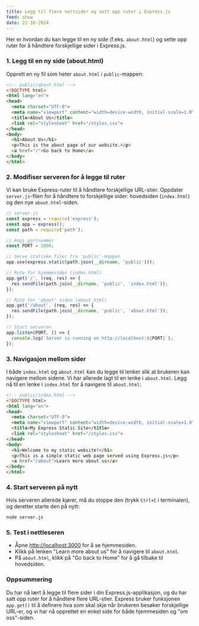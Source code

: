 ```yaml
---
title: Legg til flere nettsider og sett opp ruter i Express.js
feed: show
date: 22-10-2024
---
```


Her er hvordan du kan legge til en ny side (f.eks. `about.html`) og sette opp ruter for å håndtere forskjellige sider i Express.js.

### 1. Legg til en ny side (about.html)

Opprett en ny fil som heter `about.html` i `public`-mappen:

```html
<!-- public/about.html -->
<!DOCTYPE html>
<html lang="en">
<head>
  <meta charset="UTF-8">
  <meta name="viewport" content="width=device-width, initial-scale=1.0">
  <title>About Us</title>
  <link rel="stylesheet" href="/styles.css">
</head>
<body>
  <h1>About Us</h1>
  <p>This is the about page of our website.</p>
  <a href="/">Go back to Home</a>
</body>
</html>
```

### 2. Modifiser serveren for å legge til ruter

Vi kan bruke Express-ruter til å håndtere forskjellige URL-stier. Oppdater `server.js`-filen for å håndtere to forskjellige sider: hovedsiden (`index.html`) og den nye `about.html`-siden.

```javascript
// server.js
const express = require('express');
const app = express();
const path = require('path');

// Angi portnummer
const PORT = 3000;

// Serve statiske filer fra 'public'-mappen
app.use(express.static(path.join(__dirname, 'public')));

// Rute for hjemmesiden (index.html)
app.get('/', (req, res) => {
  res.sendFile(path.join(__dirname, 'public', 'index.html'));
});

// Rute for 'about' siden (about.html)
app.get('/about', (req, res) => {
  res.sendFile(path.join(__dirname, 'public', 'about.html'));
});

// Start serveren
app.listen(PORT, () => {
  console.log(`Server is running on http://localhost:${PORT}`);
});
```

### 3. Navigasjon mellom sider

I både `index.html` og `about.html` kan du legge til lenker slik at brukeren kan navigere mellom sidene. Vi har allerede lagt til en lenke i `about.html`. Legg nå til en lenke i `index.html` for å navigere til `about.html`:

```html
<!-- public/index.html -->
<!DOCTYPE html>
<html lang="en">
<head>
  <meta charset="UTF-8">
  <meta name="viewport" content="width=device-width, initial-scale=1.0">
  <title>My Express Static Site</title>
  <link rel="stylesheet" href="/styles.css">
</head>
<body>
  <h1>Welcome to my static website!</h1>
  <p>This is a simple static web page served using Express.js</p>
  <a href="/about">Learn more about us</a>
</body>
</html>
```

### 4. Start serveren på nytt

Hvis serveren allerede kjører, må du stoppe den (trykk `Ctrl+C` i terminalen), og deretter starte den på nytt:

```bash
node server.js
```

### 5. Test i nettleseren

- Åpne [http://localhost:3000](http://localhost:3000) for å se hjemmesiden.
- Klikk på lenken "Learn more about us" for å navigere til `about.html`.
- På `about.html`, klikk på "Go back to Home" for å gå tilbake til hovedsiden.

### Oppsummering

Du har nå lært å legge til flere sider i din Express.js-applikasjon, og du har satt opp ruter for å håndtere flere URL-stier. Express bruker funksjonen `app.get()` til å definere hva som skal skje når brukeren besøker forskjellige URL-er, og vi har nå opprettet en enkel side for både hjemmesiden og "om oss"-siden.